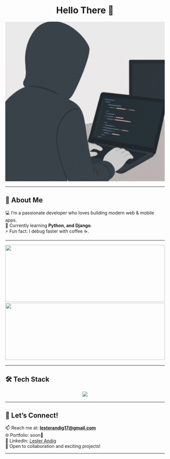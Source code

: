 <h1 align="center">Hello There 👋</h1>

<p align="center">
  <img src="./assets/rndll-hero-image.png" alt="rndll-hero-img" width="600"/>
</p>

---

## 🚀 About Me

💻 I’m a passionate developer who loves building modern web & mobile apps.  
🌱 Currently learning **Python, and Django**.  
⚡ Fun fact: I debug faster with coffee ☕.

---

<p align="center">
  <img src="https://github-readme-stats.vercel.app/api?username=RANDAAAALL&show_icons=true&theme=dark" height="180" width="100%"/>
  <img src="https://github-readme-streak-stats.herokuapp.com/?user=RANDAAAALL&theme=dark" height="180" width="100%"/>
</p>

---

## 🛠️ Tech Stack

<p align="center">
  <img src="https://skillicons.dev/icons?i=html,css,js,ts,react,nextjs,nodejs,express,bun,java,tailwind,git,github,prisma,firebase,mysql" />
</p>

---

## 🌟 Let’s Connect!

📫 Reach me at: **lesterandig17@gmail.com**  
🌐 Portfolio: soon👀  
🔗 LinkedIn: [Lester Andig](https://www.linkedin.com/in/lester-andig-b74532348)  
💬 Open to collaboration and exciting projects!

---
